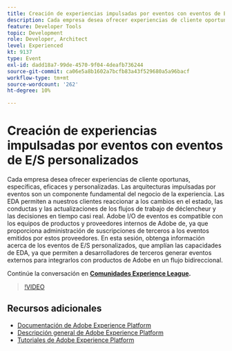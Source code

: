 ```yaml
---
title: Creación de experiencias impulsadas por eventos con eventos de E/S personalizados
description: Cada empresa desea ofrecer experiencias de cliente oportunas, específicas, eficaces y personalizadas. Las arquitecturas impulsadas por eventos son un componente fundamental del negocio de la experiencia. Las EDA permiten a nuestros clientes reaccionar a los cambios en el estado, las conductas y las actualizaciones de los flujos de trabajo de déclencheur y las decisiones en tiempo casi real. Adobe I/O de eventos es compatible con los equipos de productos y proveedores internos de Adobe de, ya que proporciona administración de suscripciones de terceros a los eventos emitidos por estos proveedores. En esta sesión, obtenga información acerca de los eventos de E/S personalizados, que amplían las capacidades de EDA, ya que permiten a desarrolladores de terceros generar eventos externos para integrarlos con productos de Adobe en un flujo bidireccional.
feature: Developer Tools
topic: Development
role: Developer, Architect
level: Experienced
kt: 9137
type: Event
exl-id: dadd18a7-99de-4570-9f04-4deafb736244
source-git-commit: ca06e5a8b1602a7bcfb83a43f529680a5a96bacf
workflow-type: tm+mt
source-wordcount: '262'
ht-degree: 10%

---
```


# Creación de experiencias impulsadas por eventos con eventos de E/S personalizados

Cada empresa desea ofrecer experiencias de cliente oportunas, específicas, eficaces y personalizadas. Las arquitecturas impulsadas por eventos son un componente fundamental del negocio de la experiencia. Las EDA permiten a nuestros clientes reaccionar a los cambios en el estado, las conductas y las actualizaciones de los flujos de trabajo de déclencheur y las decisiones en tiempo casi real. Adobe I/O de eventos es compatible con los equipos de productos y proveedores internos de Adobe de, ya que proporciona administración de suscripciones de terceros a los eventos emitidos por estos proveedores. En esta sesión, obtenga información acerca de los eventos de E/S personalizados, que amplían las capacidades de EDA, ya que permiten a desarrolladores de terceros generar eventos externos para integrarlos con productos de Adobe en un flujo bidireccional.

Continúe la conversación en **[Comunidades Experience League](https://adobe.ly/3kXfjdx).**

>[!VIDEO](https://video.tv.adobe.com/v/337616/?quality=12&learn=on&hidetitle=true)

## Recursos adicionales

- [Documentación de Adobe Experience Platform](https://experienceleague.adobe.com/docs/experience-platform.html)
- [Descripción general de Adobe Experience Platform](https://experienceleague.adobe.com/docs/experience-platform/landing/home.html?lang=es)
- [Tutoriales de Adobe Experience Platform](https://experienceleague.adobe.com/docs/platform-learn/tutorials/overview.html?lang=es)
